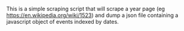 This is a simple scraping script that will scrape a year page (eg https://en.wikipedia.org/wiki/1523) and dump a json file containing a javascript object of events indexed by dates.